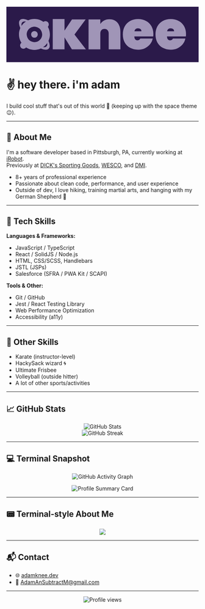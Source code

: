 <p align="center" style="background-color:#2b1a4a;color:#a095b7;padding:2rem;">
  <a href="https://adamknee.dev" style="color:#a095b7;">
  <svg 
    xmlns="http://www.w3.org/2000/svg" 
    role="img" 
    aria-label="Adam Knee Logo" 
    fill="currentColor" 
    viewBox="0 0 446 82"
  >
      <title>Adam Knee Logo</title>
      <path
        fill="currentColor"
        d="m141.588 80.594-19.579-31.628v31.628H90.74V.328h31.269v30.644l19.861-29.66h36.339L148.49 41.234l30.424 39.36h-37.326ZM241.562.75c9.109 0 16.199 3.045 21.268 9.137 5.166 6.091 7.749 14.338 7.749 24.74v45.967h-31.13v-42.03c0-3.75-1.033-6.701-3.098-8.857-1.972-2.249-4.649-3.373-8.029-3.373-3.474 0-6.198 1.124-8.169 3.373-1.972 2.155-2.958 5.108-2.958 8.856v42.031h-31.269V1.312h31.269V13.4c2.441-3.749 5.681-6.794 9.718-9.137C231.045 1.92 235.928.75 241.562.75Zm116.663 39.5c0 2.155-.141 4.217-.422 6.185h-50.285c.469 6.841 3.333 10.262 8.592 10.262 3.38 0 5.822-1.547 7.324-4.639h33.101c-1.127 5.623-3.52 10.684-7.184 15.182-3.567 4.404-8.123 7.919-13.661 10.543-5.447 2.53-11.456 3.795-18.031 3.795-7.886 0-14.929-1.64-21.126-4.92-6.106-3.28-10.894-7.966-14.367-14.057-3.382-6.185-5.072-13.401-5.072-21.648s1.69-15.416 5.072-21.508c3.473-6.185 8.261-10.917 14.367-14.197 6.197-3.28 13.24-4.92 21.126-4.92 7.889 0 14.883 1.64 20.989 4.92 6.196 3.186 10.985 7.778 14.367 13.776 3.473 5.997 5.21 13.073 5.21 21.226Zm-31.692-7.45c0-2.624-.844-4.592-2.534-5.904-1.692-1.406-3.804-2.109-6.34-2.109-5.54 0-8.779 2.671-9.719 8.013h18.593Zm118.487 7.45c0 2.155-.141 4.217-.422 6.185h-50.285c.469 6.841 3.333 10.262 8.592 10.262 3.38 0 5.822-1.547 7.324-4.639h33.101c-1.127 5.623-3.523 10.684-7.184 15.182-3.569 4.404-8.123 7.919-13.664 10.543-5.444 2.53-11.453 3.795-18.028 3.795-7.886 0-14.929-1.64-21.129-4.92-6.103-3.28-10.891-7.966-14.364-14.057-3.382-6.185-5.072-13.401-5.072-21.648s1.69-15.416 5.072-21.508c3.473-6.185 8.261-10.917 14.364-14.197 6.2-3.28 13.243-4.92 21.129-4.92 7.887 0 14.883 1.64 20.986 4.92 6.199 3.186 10.988 7.778 14.367 13.776 3.476 5.997 5.213 13.073 5.213 21.226Zm-31.692-7.45c0-2.624-.844-4.592-2.536-5.904-1.69-1.406-3.802-2.109-6.338-2.109-5.54 0-8.779 2.671-9.719 8.013h18.593Z"
      />
      <path
        fill="currentColor"
        fill-rule="evenodd"
        d="M56.724 26.644c20.854 20.943 31.282 44.28 23.3 52.244-7.99 7.974-31.417-2.466-52.421-23.327a20.5 20.5 0 0 0 11.212 5.684c14.941 12.028 29.557 17.193 35.158 11.603 5.6-5.59.426-20.175-11.626-35.086a20.429 20.429 0 0 0-5.623-11.118Zm-.217-.218-.105-.105C35.334 5.295 11.752-5.26 3.73 2.746c-8.022 8.005 2.554 31.54 23.623 52.566l.178.178a20.434 20.434 0 0 1-5.739-11.145C9.466 29.27 4.122 14.435 9.782 8.785c5.66-5.648 20.525-.315 35.63 11.986a20.5 20.5 0 0 1 11.095 5.655Z"
        clip-rule="evenodd"
      />
      <path
        fill="currentColor"
        d="M71.406 23.428c4.862 0 8.803-3.933 8.803-8.785 0-4.853-3.941-8.786-8.803-8.786-4.862 0-8.803 3.933-8.803 8.786 0 4.852 3.941 8.785 8.803 8.785ZM12.719 79.071c4.862 0 8.803-3.933 8.803-8.785 0-4.853-3.941-8.786-8.803-8.786-4.862 0-8.804 3.933-8.804 8.786 0 4.852 3.942 8.785 8.804 8.785Z"
      />
      <path
        fill="currentColor"
        fill-rule="evenodd"
        d="M42.062 82c22.689 0 41.082-18.356 41.082-41S64.751 0 42.062 0 .98 18.356.98 41s18.393 41 41.082 41Zm0-20.5c11.345 0 20.541-9.178 20.541-20.5s-9.197-20.5-20.541-20.5c-11.344 0-20.54 9.178-20.54 20.5s9.196 20.5 20.54 20.5Z"
        clip-rule="evenodd"
      />
      <path
        fill="currentColor"
        d="M42.062 49.786c4.862 0 8.804-3.934 8.804-8.786 0-4.852-3.942-8.786-8.804-8.786S33.26 36.148 33.26 41c0 4.852 3.941 8.786 8.803 8.786Z"
      />
    </svg>
  </a>
</p>

# ✌️ hey there. i'm adam

I build cool stuff that's out of this world 🚀 (keeping up with the space theme 😉).

---

## 🚀 About Me

I'm a software developer based in Pittsburgh, PA, currently working at [iRobot](https://www.irobot.com/).  
Previously at [DICK's Sporting Goods](https://www.dickssportinggoods.com/), [WESCO](https://www.wesco.com/), and [DMI](https://dminc.com/).

- 8+ years of professional experience
- Passionate about clean code, performance, and user experience
- Outside of dev, I love hiking, training martial arts, and hanging with my German Shepherd 🐶

---

## 🧠 Tech Skills

**Languages & Frameworks:**

- JavaScript / TypeScript
- React / SolidJS / Node.js
- HTML, CSS/SCSS, Handlebars
- JSTL (JSPs)
- Salesforce (SFRA / PWA Kit / SCAPI)

**Tools & Other:**

- Git / GitHub
- Jest / React Testing Library
- Web Performance Optimization
- Accessibility (a11y)

---

## 🥋 Other Skills

- Karate (instructor-level)
- HackySack wizard 🌀
- Ultimate Frisbee
- Volleyball (outside hitter)
- A lot of other sports/activities

---

## 📈 GitHub Stats

<p align="center">
  <img src="https://github-readme-stats.vercel.app/api?username=AdamAnSubtractM&show_icons=true&theme=tokyonight&hide_title=true&hide=prs" alt="GitHub Stats" />
  <br />
  <img src="https://github-readme-streak-stats.herokuapp.com?user=AdamAnSubtractM&theme=tokyonight&hide_border=true" alt="GitHub Streak" />
</p>

---

## 💻 Terminal Snapshot

<p align="center">
  <img src="https://github-readme-activity-graph.cyclic.app/graph?username=AdamAnSubtractM&theme=tokyo-night" alt="GitHub Activity Graph" />
</p>

<p align="center">
  <img src="https://github-profile-summary-cards.vercel.app/api/cards/profile-details?username=AdamAnSubtractM&theme=tokyonight" alt="Profile Summary Card" />
</p>

---

## 📟 Terminal-style About Me

<p align="center">
  <img src="https://readme-typing-svg.demolab.com/?lines=Hey+there!+I'm+Adam.;Software+Engineer+%F0%9F%92%BB;Karate+Practicer+%F0%9F%A5%8B;React+%7C+Node+%7C+Salesforce+Dev&center=true&width=500&height=50" />
</p>

---

## 📬 Contact

- 🌐 [adamknee.dev](https://adamknee.dev)
- 📧 [AdamAnSubtractM@gmail.com](mailto:AdamAnSubtractM@gmail.com)

---

<p align="center">
  <img src="https://komarev.com/ghpvc/?username=AdamAnSubtractM&style=flat-square&color=blue" alt="Profile views" />
</p>
